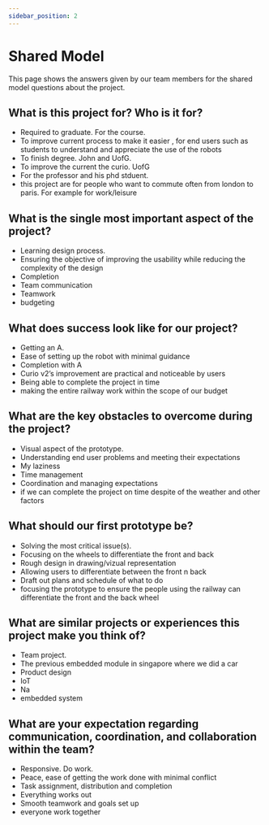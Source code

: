 ```yaml
---
sidebar_position: 2
---
```


# Shared Model

This page shows the answers given by our team members for the shared model questions about the project.

## What is this project for? Who is it for?

- Required to graduate. For the course.
- To improve current process to make it easier , for end users such as students to understand and appreciate the use of the robots
- To finish degree. John and UofG.
- To improve the current the curio. UofG
- For the professor and his phd stduent.
- this project are for people who want to commute often from london to paris. For example for work/leisure


## What is the single most important aspect of the project?

- Learning design process.
- Ensuring the objective of improving the usability while reducing the complexity of the design
- Completion
- Team communication
- Teamwork
- budgeting


## What does success look like for our project?

- Getting an A.
- Ease of setting up the robot with minimal guidance
- Completion with A
- Curio v2’s improvement are practical and noticeable by users
- Being able to complete the project in time
- making the entire railway work within the scope of our budget

## What are the key obstacles to overcome during the project?

- Visual aspect of the prototype.
- Understanding end user problems and meeting their expectations
- My laziness
- Time management
- Coordination and managing expectations
- if we can complete the project on time despite of the weather and other factors

## What should our first prototype be?

- Solving the most critical issue(s).
- Focusing on the wheels to differentiate the front and back
- Rough design in drawing/vizual representation
- Allowing users to differentiate between the front n back
- Draft out plans and schedule of what to do
- focusing the prototype to ensure the people using the railway can differentiate the front and the back wheel

## What are similar projects or experiences this project make you think of?

- Team project.
- The previous embedded module in singapore where we did a car
- Product design
- IoT
- Na
- embedded system

## What are your expectation regarding communication, coordination, and collaboration within the team?

- Responsive. Do work.
- Peace, ease of getting the work done with minimal conflict
- Task assignment, distribution and completion
- Everything works out
- Smooth teamwork and goals set up
- everyone work together
